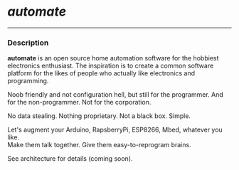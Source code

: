 # *automate* #
------------

### Description ###
**automate** is an open source home automation software for the hobbiest electronics enthusiast.
The inspiration is to create a common software platform for the likes of people who actually like electronics and programming.


Noob friendly and not configuration hell, but still for the programmer.  And for the non-programmer.  Not for the corporation.


No data stealing. Nothing proprietary.  Not a black box.  Simple.


Let's augment your Arduino, RapsberryPi, ESP8266, Mbed, whatever you like.   
Make them talk together.  Give them easy-to-reprogram brains.  


See architecture for details (coming soon).
